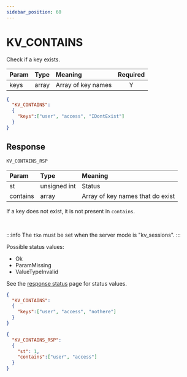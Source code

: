 ```yaml
---
sidebar_position: 60
---
```


# KV_CONTAINS
Check if a key exists.


|Param|Type|Meaning|Required|
|:---|:---|:---|:---:|
|keys|array|Array of key names|Y|


```json
{
  "KV_CONTAINS":
  {
    "keys":["user", "access", "IDontExist"]
  }
}
```

## Response

`KV_CONTAINS_RSP`


|Param|Type|Meaning|
|:---|:---|:---|
|st|unsigned int|Status|
|contains|array|Array of key names that do exist|

If a key does not exist, it is not present in `contains`.

<br/>

:::info
The `tkn` must be set when the server mode is "kv_sessions".
:::

Possible status values:

- Ok
- ParamMissing
- ValueTypeInvalid

See the [response status](./../Statuses) page for status values.



```json title="Only user and access exist"
{
  "KV_CONTAINS":
  {
    "keys":["user", "access", "nothere"]
  }
}
```


```json title="Key nothere does not exist"
{
  "KV_CONTAINS_RSP":
  {
    "st": 1,
    "contains":["user", "access"]
  }
}
```
